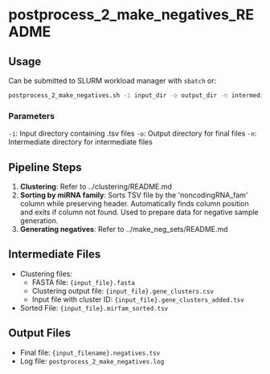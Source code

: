 # postprocess_2_make_negatives_README

## Usage

Can be submitted to SLURM workload manager with `sbatch` or:
```bash
postprocess_2_make_negatives.sh -i input_dir -o output_dir -n intermediate_dir
```
### Parameters

`-i`: Input directory containing .tsv files
`-o`: Output directory for final files
`-n`: Intermediate directory for intermediate files

## Pipeline Steps

1. **Clustering**: Refer to ../clustering/README.md
2. **Sorting by miRNA family**: Sorts TSV file by the 'noncodingRNA_fam' column while preserving header. Automatically finds column position and exits if column not found. Used to prepare data for negative sample generation.
2. **Generating negatives**: Refer to ../make_neg_sets/README.md

## Intermediate Files

- Clustering files: 
    - FASTA file: `{input_file}.fasta`
    - Clustering output file: `{input_file}.gene_clusters.csv`
    - Input file with cluster ID: `{input_file}.gene_clusters_added.tsv`
- Sorted File: `{input_file}.mirfam_sorted.tsv`

## Output Files

- Final file: `{input_filename}.negatives.tsv`
- Log file: `postprocess_2_make_negatives.log`